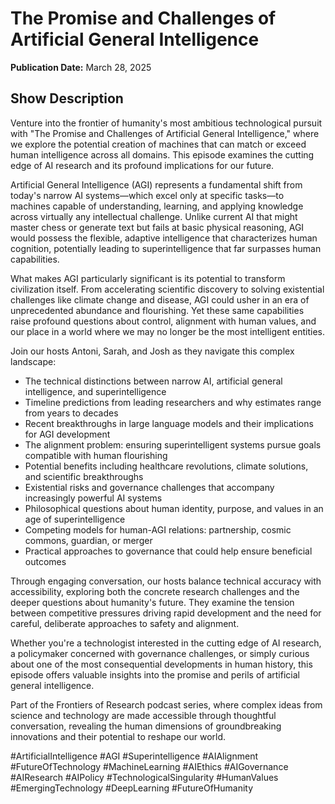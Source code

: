 # The Promise and Challenges of Artificial General Intelligence
**Publication Date:** March 28, 2025


## Show Description

Venture into the frontier of humanity's most ambitious technological pursuit with "The Promise and Challenges of Artificial General Intelligence," where we explore the potential creation of machines that can match or exceed human intelligence across all domains. This episode examines the cutting edge of AI research and its profound implications for our future.

Artificial General Intelligence (AGI) represents a fundamental shift from today's narrow AI systems—which excel only at specific tasks—to machines capable of understanding, learning, and applying knowledge across virtually any intellectual challenge. Unlike current AI that might master chess or generate text but fails at basic physical reasoning, AGI would possess the flexible, adaptive intelligence that characterizes human cognition, potentially leading to superintelligence that far surpasses human capabilities.

What makes AGI particularly significant is its potential to transform civilization itself. From accelerating scientific discovery to solving existential challenges like climate change and disease, AGI could usher in an era of unprecedented abundance and flourishing. Yet these same capabilities raise profound questions about control, alignment with human values, and our place in a world where we may no longer be the most intelligent entities.

Join our hosts Antoni, Sarah, and Josh as they navigate this complex landscape:

- The technical distinctions between narrow AI, artificial general intelligence, and superintelligence
- Timeline predictions from leading researchers and why estimates range from years to decades
- Recent breakthroughs in large language models and their implications for AGI development
- The alignment problem: ensuring superintelligent systems pursue goals compatible with human flourishing
- Potential benefits including healthcare revolutions, climate solutions, and scientific breakthroughs
- Existential risks and governance challenges that accompany increasingly powerful AI systems
- Philosophical questions about human identity, purpose, and values in an age of superintelligence
- Competing models for human-AGI relations: partnership, cosmic commons, guardian, or merger
- Practical approaches to governance that could help ensure beneficial outcomes

Through engaging conversation, our hosts balance technical accuracy with accessibility, exploring both the concrete research challenges and the deeper questions about humanity's future. They examine the tension between competitive pressures driving rapid development and the need for careful, deliberate approaches to safety and alignment.

Whether you're a technologist interested in the cutting edge of AI research, a policymaker concerned with governance challenges, or simply curious about one of the most consequential developments in human history, this episode offers valuable insights into the promise and perils of artificial general intelligence.

Part of the Frontiers of Research podcast series, where complex ideas from science and technology are made accessible through thoughtful conversation, revealing the human dimensions of groundbreaking innovations and their potential to reshape our world.

#ArtificialIntelligence #AGI #Superintelligence #AIAlignment #FutureOfTechnology #MachineLearning #AIEthics #AIGovernance #AIResearch #AIPolicy #TechnologicalSingularity #HumanValues #EmergingTechnology #DeepLearning #FutureOfHumanity 